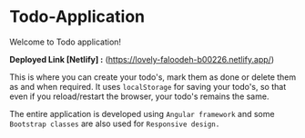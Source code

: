 # Todo-Application

Welcome to Todo application!

**Deployed Link [Netlify] :** (https://lovely-faloodeh-b00226.netlify.app/)

This is where you can create your todo's, mark them as done or delete them as and when required. It uses ```localStorage``` for saving your todo's, so that even if you reload/restart the browser, your todo's remains the same.

The entire application is developed using ```Angular framework``` and some ```Bootstrap classes``` are also used for ```Responsive design.```
